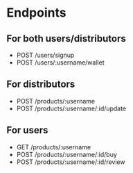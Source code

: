 # Endpoints

## For both users/distributors

- POST /users/signup
- POST /users/:username/wallet

## For distributors

- POST /products/:username
- POST /products/:username/:id/update

## For users

- GET /products/:username
- POST /products/:username/:id/buy
- POST /products/:username/:id/review

